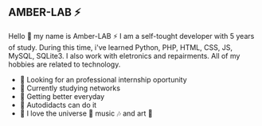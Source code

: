 ## AMBER-LAB :zap:

Hello :wave: my name is Amber-LAB :zap: I am a self-tought developer with 5 years of study. During this time, i've learned Python, PHP, HTML, CSS, JS, MySQL, SQLite3. I also work with eletronics and repairments. All of my hobbies are related to technology.

- :telescope: Looking for an professional internship oportunity
- :microscope: Currently studying networks
- :muscle: Getting better everyday
- :speech_balloon: Autodidacts can do it
- :man: I love the universe :milky_way: music :notes: and art :rainbow:
